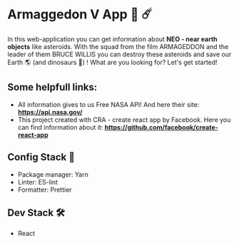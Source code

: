 # Armaggedon V App 🦖 ☄️
In this web-application you can get information about **NEO - near earth objects** like asteroids. 
With the squad from the film ARMAGEDDON and the leader of them BRUCE WILLIS you can destroy these asteroids and save our Earth 🌎 (and dinosaurs 🦖) !
What are you looking for? Let's get started! 

## Some helpfull links:
*   All information gives to us Free NASA API! And here their site: **https://api.nasa.gov/**
*   This project created with CRA - create react app by Facebook. Here you can find information about it: **https://github.com/facebook/create-react-app**


## Config Stack 🧩
* Package manager: Yarn
* Linter: ES-lint 
* Formatter: Prettier

## Dev Stack 🛠
* React
